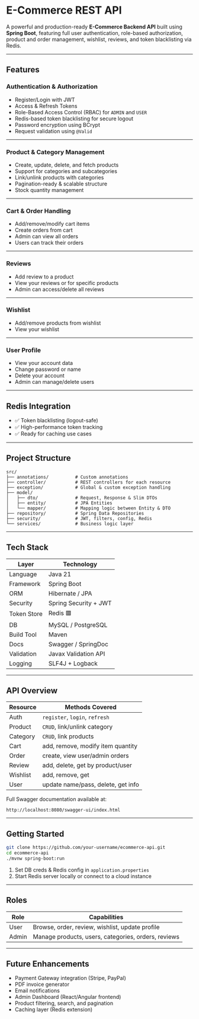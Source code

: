 
# E-Commerce REST API

A powerful and production-ready **E-Commerce Backend API** built using **Spring Boot**, featuring full user authentication, role-based authorization, product and order management, wishlist, reviews, and token blacklisting via Redis.

---

## Features

### Authentication & Authorization
- Register/Login with JWT
- Access & Refresh Tokens
- Role-Based Access Control (RBAC) for `ADMIN` and `USER`
- Redis-based token blacklisting for secure logout
- Password encryption using BCrypt
- Request validation using `@Valid`

---

### Product & Category Management
- Create, update, delete, and fetch products  
- Support for categories and subcategories  
- Link/unlink products with categories  
- Pagination-ready & scalable structure  
- Stock quantity management

---

### Cart & Order Handling
- Add/remove/modify cart items
- Create orders from cart
- Admin can view all orders
- Users can track their orders

---

### Reviews
- Add review to a product
- View your reviews or for specific products
- Admin can access/delete all reviews

---

### Wishlist
- Add/remove products from wishlist
- View your wishlist

---

### User Profile
- View your account data
- Change password or name
- Delete your account
- Admin can manage/delete users

---

## Redis Integration

- ✅ Token blacklisting (logout-safe)
- ✅ High-performance token tracking
- ✅ Ready for caching use cases

---

## Project Structure

```
src/
├── annotations/          # Custom annotations
├── controller/           # REST controllers for each resource
├── exception/            # Global & custom exception handling
├── model/
│   ├── dto/              # Request, Response & Slim DTOs
│   ├── entity/           # JPA Entities
│   └── mapper/           # Mapping logic between Entity & DTO
├── repository/           # Spring Data Repositories
├── security/             # JWT, filters, config, Redis
└── services/             # Business logic layer
```

---

## Tech Stack

| Layer        | Technology                |
|--------------|---------------------------|
| Language     | Java 21                   |
| Framework    | Spring Boot               |
| ORM          | Hibernate / JPA           |
| Security     | Spring Security + JWT     |
| Token Store  | Redis 🟥                  |
| DB           | MySQL / PostgreSQL        |
| Build Tool   | Maven                     |
| Docs         | Swagger / SpringDoc       |
| Validation   | Javax Validation API      |
| Logging      | SLF4J + Logback           |

---

## API Overview

| Resource   | Methods Covered                           |
|------------|--------------------------------------------|
| Auth       | `register`, `login`, `refresh`             |
| Product    | `CRUD`, link/unlink category               |
| Category   | `CRUD`, link products                      |
| Cart       | add, remove, modify item quantity          |
| Order      | create, view user/admin orders             |
| Review     | add, delete, get by product/user           |
| Wishlist   | add, remove, get                           |
| User       | update name/pass, delete, get info         |

Full Swagger documentation available at:

```
http://localhost:8080/swagger-ui/index.html
```

---

## Getting Started

```bash
git clone https://github.com/your-username/ecommerce-api.git
cd ecommerce-api
./mvnw spring-boot:run
```

1. Set DB creds & Redis config in `application.properties`
2. Start Redis server locally or connect to a cloud instance

---

## Roles

| Role    | Capabilities                                                                 |
|---------|------------------------------------------------------------------------------|
| User    | Browse, order, review, wishlist, update profile                              |
| Admin   | Manage products, users, categories, orders, reviews                          |

---

## Future Enhancements

- Payment Gateway integration (Stripe, PayPal)
- PDF invoice generator
- Email notifications
- Admin Dashboard (React/Angular frontend)
- Product filtering, search, and pagination
- Caching layer (Redis extension)

